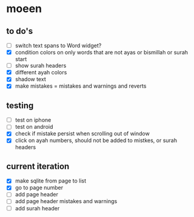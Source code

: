 # moeen

## to do's

- [ ] switch text spans to Word widget?
- [x] condition colors on only words that are not ayas or bismillah or surah start
- [ ] show surah headers
- [x] different ayah colors
- [x] shadow text
- [x] make mistakes = mistakes and warnings and reverts

## testing

- [ ] test on iphone
- [ ] test on android
- [x] check if mistake persist when scrolling out of window
- [x] click on ayah numbers, should not be added to mistkes, or surah headers

## current iteration

- [x] make sqlite from page to list
- [x] go to page number
- [ ] add page header
- [ ] add page header mistakes and warnings
- [ ] add surah header
